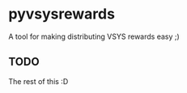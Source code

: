 # pyvsysrewards

A tool for making distributing VSYS rewards easy ;)

## TODO

The rest of this :D

